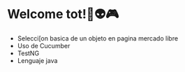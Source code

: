 # Welcome tot!:robot::alien::video_game:

- Selecci[on basica de un objeto en pagina mercado libre
- Uso de Cucumber
- TestNG
- Lenguaje java
